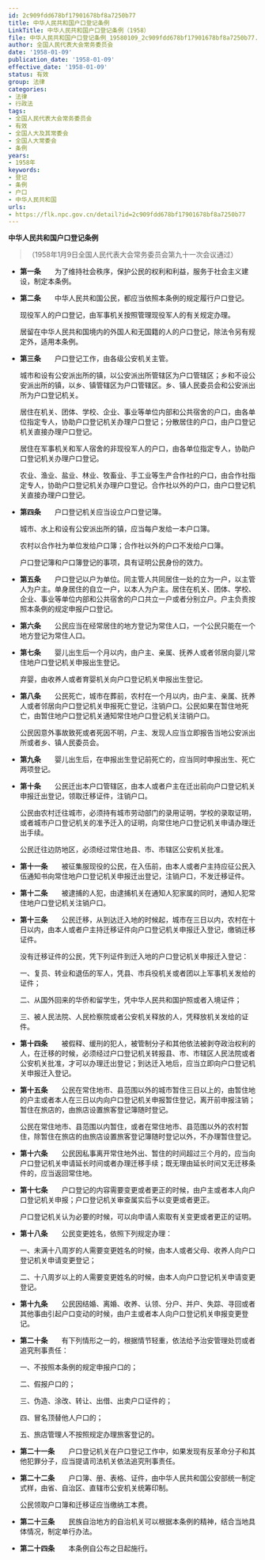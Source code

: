 ```yaml
---
id: 2c909fdd678bf17901678bf8a7250b77
title: 中华人民共和国户口登记条例
LinkTitle: 中华人民共和国户口登记条例（1958）
file: 中华人民共和国户口登记条例_19580109_2c909fdd678bf17901678bf8a7250b77.docx
author: 全国人民代表大会常务委员会
date: '1958-01-09'
publication_date: '1958-01-09'
effective_date: '1958-01-09'
status: 有效
group: 法律
categories:
- 法律
- 行政法
tags:
- 全国人民代表大会常务委员会
- 有效
- 全国人大及其常委会
- 全国人大常委会
- 条例
years:
- 1958年
keywords:
- 登记
- 条例
- 户口
- 中华人民共和国
urls:
- https://flk.npc.gov.cn/detail?id=2c909fdd678bf17901678bf8a7250b77
---
```


**中华人民共和国户口登记条例**

> （1958年1月9日全国人民代表大会常务委员会第九十一次会议通过）

- **第一条**　　为了维持社会秩序，保护公民的权利和利益，服务于社会主义建设，制定本条例。

- **第二条**　　中华人民共和国公民，都应当依照本条例的规定履行户口登记。

  现役军人的户口登记，由军事机关按照管理现役军人的有关规定办理。

  居留在中华人民共和国境内的外国人和无国籍的人的户口登记，除法令另有规定外，适用本条例。

- **第三条**　　户口登记工作，由各级公安机关主管。

  城市和设有公安派出所的镇，以公安派出所管辖区为户口管辖区；乡和不设公安派出所的镇，以乡、镇管辖区为户口管辖区。乡、镇人民委员会和公安派出所为户口登记机关。

  居住在机关、团体、学校、企业、事业等单位内部和公共宿舍的户口，由各单位指定专人，协助户口登记机关办理户口登记；分散居住的户口，由户口登记机关直接办理户口登记。

  居住在军事机关和军人宿舍的非现役军人的户口，由各单位指定专人，协助户口登记机关办理户口登记。

  农业、渔业、盐业、林业、牧畜业、手工业等生产合作社的户口，由合作社指定专人，协助户口登记机关办理户口登记。合作社以外的户口，由户口登记机关直接办理户口登记。

- **第四条**　　户口登记机关应当设立户口登记簿。

  城市、水上和设有公安派出所的镇，应当每户发给一本户口簿。

  农村以合作社为单位发给户口簿；合作社以外的户口不发给户口簿。

  户口登记簿和户口簿登记的事项，具有证明公民身份的效力。

- **第五条**　　户口登记以户为单位。同主管人共同居住一处的立为一户，以主管人为户主。单身居住的自立一户，以本人为户主。居住在机关、团体、学校、企业、事业等单位内部和公共宿舍的户口共立一户或者分别立户。户主负责按照本条例的规定申报户口登记。

- **第六条**　　公民应当在经常居住的地方登记为常住人口，一个公民只能在一个地方登记为常住人口。

- **第七条**　　婴儿出生后一个月以内，由户主、亲属、抚养人或者邻居向婴儿常住地户口登记机关申报出生登记。

  弃婴，由收养人或者育婴机关向户口登记机关申报出生登记。

- **第八条**　　公民死亡，城市在葬前，农村在一个月以内，由户主、亲属、抚养人或者邻居向户口登记机关申报死亡登记，注销户口。公民如果在暂住地死亡，由暂住地户口登记机关通知常住地户口登记机关注销户口。

  公民因意外事故致死或者死因不明，户主、发现人应当立即报告当地公安派出所或者乡、镇人民委员会。

- **第九条**　　婴儿出生后，在申报出生登记前死亡的，应当同时申报出生、死亡两项登记。

- **第十条**　　公民迁出本户口管辖区，由本人或者户主在迁出前向户口登记机关申报迁出登记，领取迁移证件，注销户口。

  公民由农村迁往城市，必须持有城市劳动部门的录用证明，学校的录取证明，或者城市户口登记机关的准予迁入的证明，向常住地户口登记机关申请办理迁出手续。

  公民迁往边防地区，必须经过常住地县、市、市辖区公安机关批准。

- **第十一条**　　被征集服现役的公民，在入伍前，由本人或者户主持应征公民入伍通知书向常住地户口登记机关申报迁出登记，注销户口，不发迁移证件。

- **第十二条**　　被逮捕的人犯，由逮捕机关在通知人犯家属的同时，通知人犯常住地户口登记机关注销户口。

- **第十三条**　　公民迁移，从到达迁入地的时候起，城市在三日以内，农村在十日以内，由本人或者户主持迁移证件向户口登记机关申报迁入登记，缴销迁移证件。

  没有迁移证件的公民，凭下列证件到迁入地的户口登记机关申报迁入登记：

  一、复员、转业和退伍的军人，凭县、市兵役机关或者团以上军事机关发给的证件；

  二、从国外回来的华侨和留学生，凭中华人民共和国护照或者入境证件；

  三、被人民法院、人民检察院或者公安机关释放的人，凭释放机关发给的证件。

- **第十四条**　　被假释、缓刑的犯人，被管制分子和其他依法被剥夺政治权利的人，在迁移的时候，必须经过户口登记机关转报县、市、市辖区人民法院或者公安机关批准，才可以办理迁出登记；到达迁入地后，应当立即向户口登记机关申报迁入登记。

- **第十五条**　　公民在常住地市、县范围以外的城市暂住三日以上的，由暂住地的户主或者本人在三日以内向户口登记机关申报暂住登记，离开前申报注销；暂住在旅店的，由旅店设置旅客登记簿随时登记。

  公民在常住地市、县范围以内暂住，或者在常住地市、县范围以外的农村暂住，除暂住在旅店的由旅店设置旅客登记簿随时登记以外，不办理暂住登记。

- **第十六条**　　公民因私事离开常住地外出、暂住的时间超过三个月的，应当向户口登记机关申请延长时间或者办理迁移手续；既无理由延长时间又无迁移条件的，应当返回常住地。

- **第十七条**　　户口登记的内容需要变更或者更正的时候，由户主或者本人向户口登记机关申报；户口登记机关审查属实后予以变更或者更正。

  户口登记机关认为必要的时候，可以向申请人索取有关变更或者更正的证明。

- **第十八条**　　公民变更姓名，依照下列规定办理：

  一、未满十八周岁的人需要变更姓名的时候，由本人或者父母、收养人向户口登记机关申请变更登记；

  二、十八周岁以上的人需要变更姓名的时候，由本人向户口登记机关申请变更登记。

- **第十九条**　　公民因结婚、离婚、收养、认领、分户、并户、失踪、寻回或者其他事由引起户口变动的时候，由户主或者本人向户口登记机关申报变更登记。

- **第二十条**　　有下列情形之一的，根据情节轻重，依法给予治安管理处罚或者追究刑事责任：

  一、不按照本条例的规定申报户口的；

  二、假报户口的；

  三、伪造、涂改、转让、出借、出卖户口证件的；

  四、冒名顶替他人户口的；

  五、旅店管理人不按照规定办理旅客登记的。

- **第二十一条**　　户口登记机关在户口登记工作中，如果发现有反革命分子和其他犯罪分子，应当提请司法机关依法追究刑事责任。

- **第二十二条**　　户口簿、册、表格、证件，由中华人民共和国公安部统一制定式样，由省、自治区、直辖市公安机关统筹印制。

  公民领取户口簿和迁移证应当缴纳工本费。

- **第二十三条**　　民族自治地方的自治机关可以根据本条例的精神，结合当地具体情况，制定单行办法。

- **第二十四条**　　本条例自公布之日起施行。
